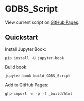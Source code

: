 # GDBS_Script

View current script on [GitHub Pages](https://luh-dbs.github.io/GDBS_Script/intro.html).

## Quickstart 
Install Jupyter Book:
```
pip install -U jupyter-book
```
Build book:
```
jupyter-book build GDBS_Script
```
Add to GitHub Pages:
```
ghp-import -n -p -f _build/html
```
